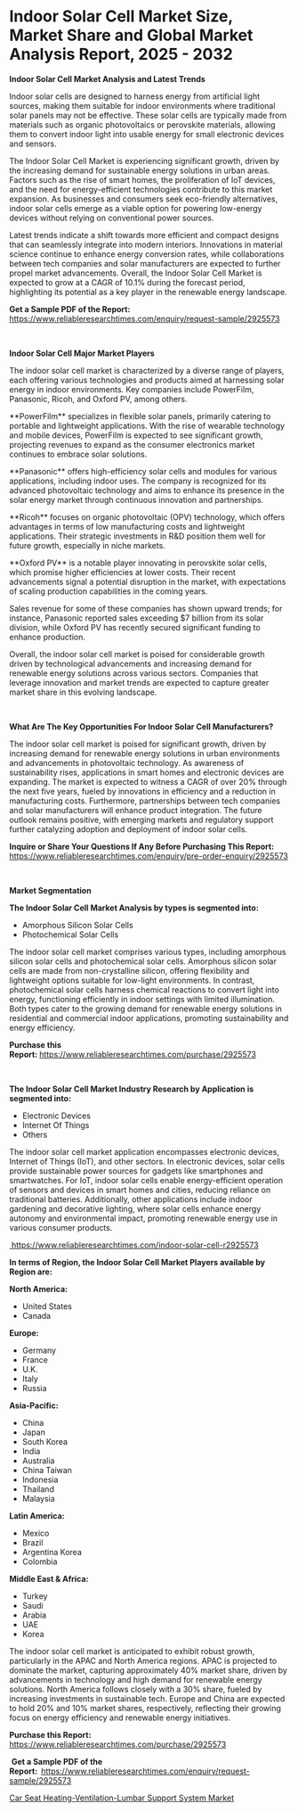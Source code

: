 <p><h1>Indoor Solar Cell Market Size, Market Share and Global Market Analysis Report, 2025 - 2032</h1></p><p><strong>Indoor Solar Cell Market Analysis and Latest Trends</strong></p>
<p><p>Indoor solar cells are designed to harness energy from artificial light sources, making them suitable for indoor environments where traditional solar panels may not be effective. These solar cells are typically made from materials such as organic photovoltaics or perovskite materials, allowing them to convert indoor light into usable energy for small electronic devices and sensors.</p><p>The Indoor Solar Cell Market is experiencing significant growth, driven by the increasing demand for sustainable energy solutions in urban areas. Factors such as the rise of smart homes, the proliferation of IoT devices, and the need for energy-efficient technologies contribute to this market expansion. As businesses and consumers seek eco-friendly alternatives, indoor solar cells emerge as a viable option for powering low-energy devices without relying on conventional power sources.</p><p>Latest trends indicate a shift towards more efficient and compact designs that can seamlessly integrate into modern interiors. Innovations in material science continue to enhance energy conversion rates, while collaborations between tech companies and solar manufacturers are expected to further propel market advancements. Overall, the Indoor Solar Cell Market is expected to grow at a CAGR of 10.1% during the forecast period, highlighting its potential as a key player in the renewable energy landscape.</p></p>
<p><strong>Get a Sample PDF of the Report:&nbsp;</strong> <a href="https://www.reliableresearchtimes.com/enquiry/request-sample/2925573?utm_campaign=2196&utm_medium=2&utm_source=Github&utm_content=ia&utm_term=12032025&utm_id=indoor-solar-cell">https://www.reliableresearchtimes.com/enquiry/request-sample/2925573</a></p>
<p>&nbsp;</p>
<p><strong>Indoor Solar Cell Major Market Players</strong></p>
<p><p>The indoor solar cell market is characterized by a diverse range of players, each offering various technologies and products aimed at harnessing solar energy in indoor environments. Key companies include PowerFilm, Panasonic, Ricoh, and Oxford PV, among others. </p><p>**PowerFilm** specializes in flexible solar panels, primarily catering to portable and lightweight applications. With the rise of wearable technology and mobile devices, PowerFilm is expected to see significant growth, projecting revenues to expand as the consumer electronics market continues to embrace solar solutions.</p><p>**Panasonic** offers high-efficiency solar cells and modules for various applications, including indoor uses. The company is recognized for its advanced photovoltaic technology and aims to enhance its presence in the solar energy market through continuous innovation and partnerships. </p><p>**Ricoh** focuses on organic photovoltaic (OPV) technology, which offers advantages in terms of low manufacturing costs and lightweight applications. Their strategic investments in R&D position them well for future growth, especially in niche markets.</p><p>**Oxford PV** is a notable player innovating in perovskite solar cells, which promise higher efficiencies at lower costs. Their recent advancements signal a potential disruption in the market, with expectations of scaling production capabilities in the coming years.</p><p>Sales revenue for some of these companies has shown upward trends; for instance, Panasonic reported sales exceeding $7 billion from its solar division, while Oxford PV has recently secured significant funding to enhance production.</p><p>Overall, the indoor solar cell market is poised for considerable growth driven by technological advancements and increasing demand for renewable energy solutions across various sectors. Companies that leverage innovation and market trends are expected to capture greater market share in this evolving landscape.</p></p>
<p>&nbsp;</p>
<p><strong>What Are The Key Opportunities For Indoor Solar Cell Manufacturers?</strong></p>
<p><p>The indoor solar cell market is poised for significant growth, driven by increasing demand for renewable energy solutions in urban environments and advancements in photovoltaic technology. As awareness of sustainability rises, applications in smart homes and electronic devices are expanding. The market is expected to witness a CAGR of over 20% through the next five years, fueled by innovations in efficiency and a reduction in manufacturing costs. Furthermore, partnerships between tech companies and solar manufacturers will enhance product integration. The future outlook remains positive, with emerging markets and regulatory support further catalyzing adoption and deployment of indoor solar cells.</p></p>
<p><strong>Inquire or Share Your Questions If Any Before Purchasing This Report:</strong> <a href="https://www.reliableresearchtimes.com/enquiry/pre-order-enquiry/2925573?utm_campaign=2196&utm_medium=2&utm_source=Github&utm_content=ia&utm_term=12032025&utm_id=indoor-solar-cell">https://www.reliableresearchtimes.com/enquiry/pre-order-enquiry/2925573</a></p>
<p>&nbsp;</p>
<p><strong>Market Segmentation</strong></p>
<p><strong>The Indoor Solar Cell Market Analysis by types is segmented into:</strong></p>
<p><ul><li>Amorphous Silicon Solar Cells</li><li>Photochemical Solar Cells</li></ul></p>
<p><p>The indoor solar cell market comprises various types, including amorphous silicon solar cells and photochemical solar cells. Amorphous silicon solar cells are made from non-crystalline silicon, offering flexibility and lightweight options suitable for low-light environments. In contrast, photochemical solar cells harness chemical reactions to convert light into energy, functioning efficiently in indoor settings with limited illumination. Both types cater to the growing demand for renewable energy solutions in residential and commercial indoor applications, promoting sustainability and energy efficiency.</p></p>
<p><strong>Purchase this Report:&nbsp;</strong><a href="https://www.reliableresearchtimes.com/purchase/2925573?utm_campaign=2196&utm_medium=2&utm_source=Github&utm_content=ia&utm_term=12032025&utm_id=indoor-solar-cell">https://www.reliableresearchtimes.com/purchase/2925573</a></p>
<p>&nbsp;</p>
<p><strong>The Indoor Solar Cell Market Industry Research by Application is segmented into:</strong></p>
<p><ul><li>Electronic Devices</li><li>Internet Of Things</li><li>Others</li></ul></p>
<p><p>The indoor solar cell market application encompasses electronic devices, Internet of Things (IoT), and other sectors. In electronic devices, solar cells provide sustainable power sources for gadgets like smartphones and smartwatches. For IoT, indoor solar cells enable energy-efficient operation of sensors and devices in smart homes and cities, reducing reliance on traditional batteries. Additionally, other applications include indoor gardening and decorative lighting, where solar cells enhance energy autonomy and environmental impact, promoting renewable energy use in various consumer products.</p></p>
<p><a href="https://www.reliableresearchtimes.com/indoor-solar-cell-r2925573?utm_campaign=2196&utm_medium=2&utm_source=Github&utm_content=ia&utm_term=12032025&utm_id=indoor-solar-cell">&nbsp;https://www.reliableresearchtimes.com/indoor-solar-cell-r2925573</a></p>
<p><strong>In terms of Region, the Indoor Solar Cell Market Players available by Region are:</strong></p>
<p>
    <p> <strong> North America: </strong>
        <ul>
            <li>United States</li>
            <li>Canada</li>
        </ul>
        </p> 
    <p> <strong> Europe: </strong>
        <ul>
            <li>Germany</li>
            <li>France</li>
            <li>U.K.</li>
            <li>Italy</li>
            <li>Russia</li>
        </ul>
        </p> 
    <p> <strong> Asia-Pacific: </strong>
        <ul>
            <li>China</li>
            <li>Japan</li>
            <li>South Korea</li>
            <li>India</li>
            <li>Australia</li>
            <li>China Taiwan</li>
            <li>Indonesia</li>
            <li>Thailand</li>
            <li>Malaysia</li>
        </ul>
        </p> 
    <p> <strong> Latin America: </strong>
        <ul>
            <li>Mexico</li>
            <li>Brazil</li>
            <li>Argentina Korea</li>
            <li>Colombia</li>
        </ul>
        </p> 
    <p> <strong> Middle East & Africa: </strong>
        <ul>
            <li>Turkey</li>
            <li>Saudi</li>
            <li>Arabia</li>
            <li>UAE</li>
            <li>Korea</li>
        </ul>
    </p>
    </p>
<p><p>The indoor solar cell market is anticipated to exhibit robust growth, particularly in the APAC and North America regions. APAC is projected to dominate the market, capturing approximately 40% market share, driven by advancements in technology and high demand for renewable energy solutions. North America follows closely with a 30% share, fueled by increasing investments in sustainable tech. Europe and China are expected to hold 20% and 10% market shares, respectively, reflecting their growing focus on energy efficiency and renewable energy initiatives.</p></p>
<p><strong>Purchase this Report: </strong><a href="https://www.reliableresearchtimes.com/purchase/2925573?utm_campaign=2196&utm_medium=2&utm_source=Github&utm_content=ia&utm_term=12032025&utm_id=indoor-solar-cell">https://www.reliableresearchtimes.com/purchase/2925573</a></p>
<p>&nbsp;<strong>Get a Sample PDF of the Report:&nbsp;&nbsp;</strong><a href="https://www.reliableresearchtimes.com/enquiry/request-sample/2925573?utm_campaign=2196&utm_medium=2&utm_source=Github&utm_content=ia&utm_term=12032025&utm_id=indoor-solar-cell">https://www.reliableresearchtimes.com/enquiry/request-sample/2925573</a></p>
<p><strong></strong></p>
<p><p><a href="https://github.com/MariaWashington76/Market-Research-Report-List-2/blob/main/car-seat-heating-ventilation-lumbar-support-system-market.md?utm_campaign=2196&utm_medium=2&utm_source=Github&utm_content=ia&utm_term=12032025&utm_id=indoor-solar-cell">Car Seat Heating-Ventilation-Lumbar Support System Market</a></p></p>